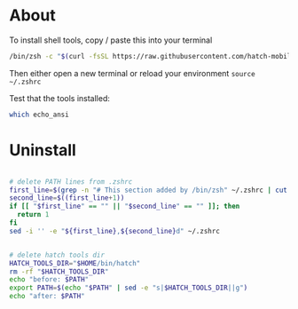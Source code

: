

# About 

To install shell tools, copy / paste this into your terminal

```sh
/bin/zsh -c "$(curl -fsSL https://raw.githubusercontent.com/hatch-mobile/hatch_term_tools/main/install_tools.sh)"
```

Then either open a new terminal or reload your environment `source ~/.zshrc`

Test that the tools installed:
```sh
which echo_ansi
```




# Uninstall
```sh

# delete PATH lines from .zshrc
first_line=$(grep -n "# This section added by /bin/zsh" ~/.zshrc | cut -d ":" -f 1 | head -n 1)
second_line=$((first_line+1))
if [[ "$first_line" == "" || "$second_line" == "" ]]; then
  return 1
fi
sed -i '' -e "${first_line},${second_line}d" ~/.zshrc


# delete hatch tools dir
HATCH_TOOLS_DIR="$HOME/bin/hatch"
rm -rf "$HATCH_TOOLS_DIR"
echo "before: $PATH"
export PATH=$(echo "$PATH" | sed -e "s|$HATCH_TOOLS_DIR||g")
echo "after: $PATH"
```
<!-- export PATH=$(echo "$PATH" | sed -e "s|$HOME/bin/hatch||g")


/Users/zakkhoyt/.rbenv/shims:/Users/zakkhoyt/.fastlane/bin:/opt/homebrew/bin:/usr/local/bin:/opt/local/bin:/opt/local/sbin:/usr/bin:/bin:/usr/sbin:/sbin:/Applications:/usr/libexec/:/Users/zakkhoyt/.platformio/penv/bin:/Users/zakkhoyt/.mint/bin:/Users/zakkhoyt/.zsh_home/scripts:/Users/zakkhoyt/code/repositories/hatch-baby/HatchSleep/scripts:/Users/zakkhoyt/code/repositories/hatch/hatch_sleep/scripts/shell:/Users/zakkhoyt/.zsh_home/scripts/shell:/Users/zakkhoyt/vscode:/Users/zakkhoyt/applications/objc-dependency-visualizer:/Users/zakkhoyt/.rvm/bin:/Users/zakkhoyt/code/repositories/hatch/hatch_sleep/scripts/shell/bin
/Users/zakkhoyt/.rbenv/shims:/Users/zakkhoyt/.fastlane/bin:/opt/homebrew/bin:/usr/local/bin:/opt/local/bin:/opt/local/sbin:/usr/bin:/bin:/usr/sbin:/sbin:/Applications:/usr/libexec/:/Users/zakkhoyt/.platformio/penv/bin:/Users/zakkhoyt/.mint/bin:/Users/zakkhoyt/.zsh_home/scripts:/Users/zakkhoyt/code/repositories/hatch-baby/HatchSleep/scripts:/Users/zakkhoyt/code/repositories/hatch/hatch_sleep/scripts/shell:/Users/zakkhoyt/.zsh_home/scripts/shell:/Users/zakkhoyt/vscode:/Users/zakkhoyt/applications/objc-dependency-visualizer:/Users/zakkhoyt/.rvm/bin:/Users/zakkhoyt/code/repositories/hatch/hatch_sleep/scripts/s



/Users/zakkhoyt/.rbenv/shims:/Users/zakkhoyt/.fastlane/bin:/opt/homebrew/bin:/usr/local/bin:/opt/local/bin:/opt/local/sbin:/usr/bin:/bin:/usr/sbin:/sbin:/Applications:/usr/libexec/:/Users/zakkhoyt/.platformio/penv/bin:/Users/zakkhoyt/.mint/bin:/Users/zakkhoyt/.zsh_home/scripts:/Users/zakkhoyt/code/repositories/hatch-baby/HatchSleep/scripts:/Users/zakkhoyt/code/repositories/hatch/hatch_sleep/scripts/shell:/Users/zakkhoyt/.zsh_home/scripts/shell:/Users/zakkhoyt/vscode:/Users/zakkhoyt/applications/objc-dependency-visualizer:/Users/zakkhoyt/.rvm/bin:/Users/zakkhoyt/code/repositories/hatch/hatch_sleep/scripts/shell/bin -->
